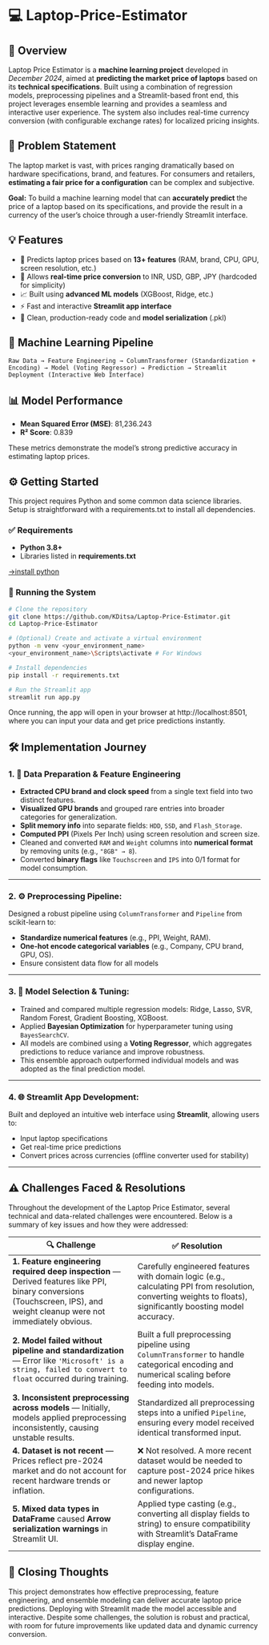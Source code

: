 # 💻 Laptop-Price-Estimator
## 📘 Overview
Laptop Price Estimator is a **machine learning project** developed in *December 2024*, aimed at **predicting the market price of laptops** based on its **technical specifications**. Built using a combination of regression models, preprocessing pipelines and a Streamlit-based front end, this project leverages ensemble learning and provides a seamless and interactive user experience. The system also includes real-time currency conversion (with configurable exchange rates) for localized pricing insights.

## 📌 Problem Statement
The laptop market is vast, with prices ranging dramatically based on hardware specifications, brand, and features. For consumers and retailers, **estimating a fair price for a configuration** can be complex and subjective.

**Goal:**
To build a machine learning model that can **accurately predict** the price of a laptop based on its specifications, and provide the result in a currency of the user’s choice through a user-friendly Streamlit interface.

## 💡 Features
- 🎯 Predicts laptop prices based on **13+ features** (RAM, brand, CPU, GPU, screen resolution, etc.)
- 💱 Allows **real-time price conversion** to INR, USD, GBP, JPY (hardcoded for simplicity)
- 📈 Built using **advanced ML models** (XGBoost, Ridge, etc.)
- ⚡ Fast and interactive **Streamlit app interface**
- 🧼 Clean, production-ready code and **model serialization** (.pkl)

## 🧠 Machine Learning Pipeline

```
Raw Data → Feature Engineering → ColumnTransformer (Standardization + Encoding) → Model (Voting Regressor) → Prediction → Streamlit Deployment (Interactive Web Interface)
```

## 📊 Model Performance
- **Mean Squared Error (MSE)**: 81,236.243
- **R² Score**: 0.839

These metrics demonstrate the model’s strong predictive accuracy in estimating laptop prices.

## ⚙️ Getting Started

This project requires Python and some common data science libraries. Setup is straightforward with a requirements.txt to install all dependencies.

### ✅ Requirements

- **Python 3.8+**
- Libraries listed in **requirements.txt**

[->install python](https://www.python.org/downloads/)

### 🚀 Running the System

```bash
# Clone the repository
git clone https://github.com/KDitsa/Laptop-Price-Estimator.git
cd Laptop-Price-Estimator

# (Optional) Create and activate a virtual environment
python -m venv <your_environment_name>
<your_environment_name>\Scripts\activate # For Windows

# Install dependencies
pip install -r requirements.txt

# Run the Streamlit app
streamlit run app.py
```

Once running, the app will open in your browser at http://localhost:8501, where you can input your data and get price predictions instantly.

## 🛠️ Implementation Journey

### 1. 🔧 Data Preparation & Feature Engineering
- **Extracted CPU brand and clock speed** from a single text field into two distinct features.
- **Visualized GPU brands** and grouped rare entries into broader categories for generalization.
- **Split memory info** into separate fields: `HDD`, `SSD`, and `Flash_Storage`.
- **Computed PPI** (Pixels Per Inch) using screen resolution and screen size.
- Cleaned and converted `RAM` and `Weight` columns into **numerical format** by removing units (e.g., `"8GB" → 8`).
- Converted **binary flags** like `Touchscreen` and `IPS` into 0/1 format for model consumption.

---

### 2. ⚙️ Preprocessing Pipeline:
Designed a robust pipeline using `ColumnTransformer` and `Pipeline` from scikit-learn to:
- **Standardize numerical features** (e.g., PPI, Weight, RAM).
- **One-hot encode categorical variables** (e.g., Company, CPU brand, GPU, OS).
- Ensure consistent data flow for all models

---

### 3. 🤖 Model Selection & Tuning:
- Trained and compared multiple regression models: Ridge, Lasso, SVR, Random Forest, Gradient Boosting, XGBoost.
- Applied **Bayesian Optimization** for hyperparameter tuning using `BayesSearchCV`.
- All models are combined using a **Voting Regressor**, which aggregates predictions to reduce variance and improve robustness.
- This ensemble approach outperformed individual models and was adopted as the final prediction model.

---

### 4. 🌐 Streamlit App Development:
Built and deployed an intuitive web interface using **Streamlit**, allowing users to:
- Input laptop specifications
- Get real-time price predictions
- Convert prices across currencies (offline converter used for stability)

---

## ⚠️ Challenges Faced & Resolutions

Throughout the development of the Laptop Price Estimator, several technical and data-related challenges were encountered. Below is a summary of key issues and how they were addressed:

| 🔍 **Challenge** | ✅ **Resolution** |
|------------------|------------------|
| **1. Feature engineering required deep inspection** — Derived features like PPI, binary conversions (Touchscreen, IPS), and weight cleanup were not immediately obvious. | Carefully engineered features with domain logic (e.g., calculating PPI from resolution, converting weights to floats), significantly boosting model accuracy. |
| **2. Model failed without pipeline and standardization** — Error like `'Microsoft' is a string, failed to convert to float` occurred during training. | Built a full preprocessing pipeline using `ColumnTransformer` to handle categorical encoding and numerical scaling before feeding into models. |
| **3. Inconsistent preprocessing across models** — Initially, models applied preprocessing inconsistently, causing unstable results. | Standardized all preprocessing steps into a unified `Pipeline`, ensuring every model received identical transformed input. |
| **4. Dataset is not recent** — Prices reflect pre-2024 market and do not account for recent hardware trends or inflation. | ❌ Not resolved. A more recent dataset would be needed to capture post-2024 price hikes and newer laptop configurations. |
| **5. Mixed data types in DataFrame** caused **Arrow serialization warnings** in Streamlit UI. | Applied type casting (e.g., converting all display fields to string) to ensure compatibility with Streamlit’s DataFrame display engine. |

## 📝 Closing Thoughts
This project demonstrates how effective preprocessing, feature engineering, and ensemble modeling can deliver accurate laptop price predictions. Deploying with Streamlit made the model accessible and interactive. Despite some challenges, the solution is robust and practical, with room for future improvements like updated data and dynamic currency conversion.
